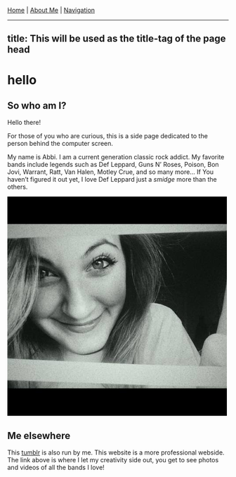 [Home](http://rocknrollinmyveins.tumblr.com) | [About Me](http://rocknrollinmyveins.tumblr.com/whoami) | [Navigation](http://rocknrollinmyveins.tumblr.com/navigation)


---
title: This will be used as the title-tag of the page head
---

hello
=====
## So who am I? 

Hello there! 

For those of you who are curious, this is a side page dedicated to the person behind the computer screen.

My name is Abbi.  I am a current generation classic rock addict.  My favorite bands include legends such as Def Leppard, Guns N’ Roses, Poison, Bon Jovi, Warrant, Ratt, Van Halen, Motley Crue, and so many more… If You haven’t figured it out yet, I love Def Leppard just a *smidge* more than the others.
 
![image of Abbi](tumblr_inline_o9xah6Cf5V1tdruz4_500.jpg)

## Me elsewhere

This [tumblr](http://rocknrollinmyveins.tumblr.com) is also run by me. This website is a more professional webside. The link above is where I let my creativity side out, you get to see photos and videos of all the bands I love!
